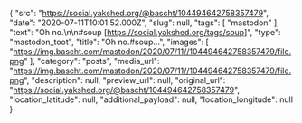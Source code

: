 {
  "src": "https://social.yakshed.org/@bascht/104494642758357479",
  "date": "2020-07-11T10:01:52.000Z",
  "slug": null,
  "tags": [
    "mastodon"
  ],
  "text": "Oh no.\n\n#soup [https://social.yakshed.org/tags/soup]",
  "type": "mastodon_toot",
  "title": "Oh no.#soup…",
  "images": [
    "https://img.bascht.com/mastodon/2020/07/11//104494642758357479/file.png"
  ],
  "category": "posts",
  "media_url": "https://img.bascht.com/mastodon/2020/07/11//104494642758357479/file.png",
  "description": null,
  "preview_url": null,
  "original_url": "https://social.yakshed.org/@bascht/104494642758357479",
  "location_latitude": null,
  "additional_payload": null,
  "location_longitude": null
}